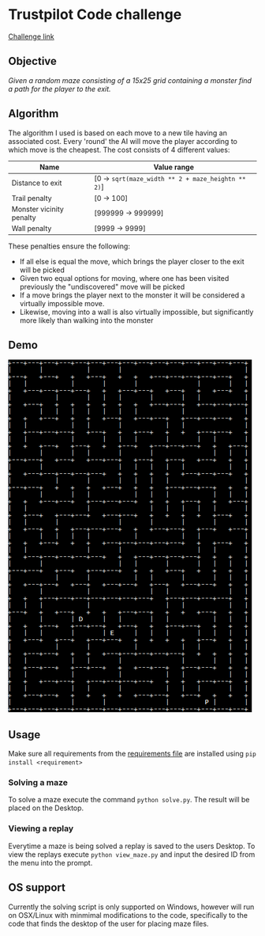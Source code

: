 # Trustpilot Code challenge
[Challenge link](https://ponychallenge.trustpilot.com/index.html)

## Objective
*Given a random maze consisting of a 15x25 grid containing a monster find a path for the player to the exit.*

## Algorithm
The algorithm I used is based on each move to a new tile having an associated cost. Every 'round' the AI will move the player according to which move is the cheapest.
The cost consists of 4 different values:

| Name                     | Value range                                          	 |
| ------------------------ | ------------------------------------------------------- |
| Distance to exit         | \[0 -> `sqrt(maze_width ** 2 + maze_heightn ** 2)`\]    |
| Trail penalty            | \[0 -> 100\]                                            |
| Monster vicinity penalty | \[999999 -> 999999\]                                    |
| Wall penalty             | \[9999 -> 9999\]                                        |

These penalties ensure the following:
* If all else is equal the move, which  brings the player closer to the exit will be picked
* Given two equal options for moving, where one has been visited previously the "undiscovered" move will be picked
* If a move brings the player next to the monster it will be considered a  virtually impossible move.
* Likewise, moving into a wall is also virtually impossible, but significantly more likely than walking into the monster

## Demo
![demo gif](demo.gif)

## Usage
Make sure all requirements from the [requirements file](requirements.txt) are installed using `pip install <requirement>`

### Solving a maze
To solve a maze execute the command `python solve.py`. The result will be placed on the Desktop. 

### Viewing a replay
Everytime a maze is being solved a replay is saved to the users Desktop. To view the replays execute `python view_maze.py` and input the desired ID from the menu into the prompt. 

## OS support
Currently the solving script is only supported on Windows, however will run on OSX/Linux with minmimal modifications to the code, specifically to the code that finds the desktop of the user for placing maze files.
